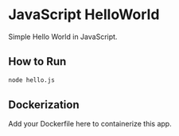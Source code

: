 # JavaScript HelloWorld

Simple Hello World in JavaScript.

## How to Run

```bash
node hello.js
```

## Dockerization

Add your Dockerfile here to containerize this app.
